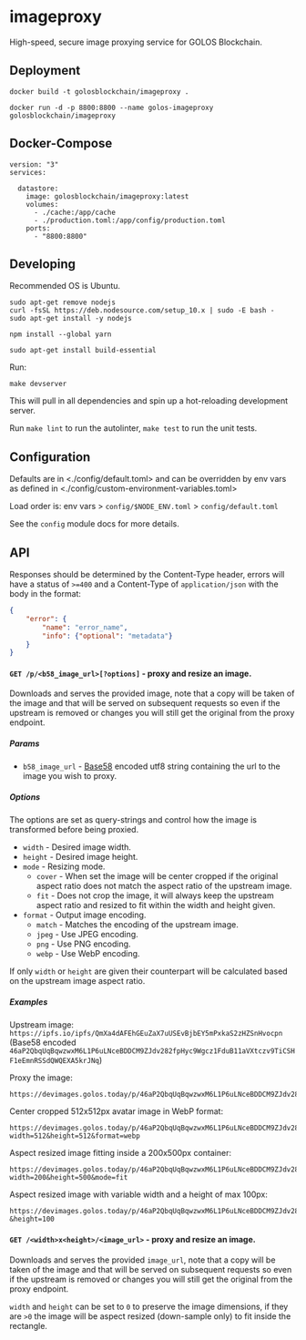 
imageproxy
===========

High-speed, secure image proxying service for GOLOS Blockchain.


Deployment
----------

```
docker build -t golosblockchain/imageproxy .

docker run -d -p 8800:8800 --name golos-imageproxy golosblockchain/imageproxy
```

Docker-Compose
----------

```
version: "3"
services:

  datastore:
    image: golosblockchain/imageproxy:latest
    volumes:
      - ./cache:/app/cache
      - ./production.toml:/app/config/production.toml
    ports:
      - "8800:8800"
```

Developing
----------

Recommended OS is Ubuntu.

```
sudo apt-get remove nodejs
curl -fsSL https://deb.nodesource.com/setup_10.x | sudo -E bash -
sudo apt-get install -y nodejs

npm install --global yarn

sudo apt-get install build-essential
```

Run:

```
make devserver
```

This will pull in all dependencies and spin up a hot-reloading development server.

Run `make lint` to run the autolinter, `make test` to run the unit tests.


Configuration
-------------

Defaults are in <./config/default.toml> and can be overridden by env vars as defined in <./config/custom-environment-variables.toml>

Load order is: env vars > `config/$NODE_ENV.toml` > `config/default.toml`

See the `config` module docs for more details.


API
---

Responses should be determined by the Content-Type header, errors will have a status of `>=400` and a Content-Type of `application/json` with the body in the format:

```json
{
    "error": {
        "name": "error_name",
        "info": {"optional": "metadata"}
    }
}
```

#### `GET /p/<b58_image_url>[?options]` - proxy and resize an image.

Downloads and serves the provided image, note that a copy will be taken of the image and that will be served on subsequent requests so even if the upstream is removed or changes you will still get the original from the proxy endpoint.

##### Params

  * `b58_image_url` - [Base58](https://en.wikipedia.org/wiki/Base58) encoded utf8 string containing the url to the image you wish to proxy.

##### Options

The options are set as query-strings and control how the image is transformed before being proxied.

  * `width` - Desired image width.
  * `height` - Desired image height.
  * `mode` - Resizing mode.
    * `cover` - When set the image will be center cropped if the original aspect ratio does not match the aspect ratio of the upstream image.
    * `fit` - Does not crop the image, it will always keep the upstream aspect ratio and resized to fit within the width and height given.
  * `format` - Output image encoding.
    * `match` - Matches the encoding of the upstream image.
    * `jpeg` - Use JPEG encoding.
    * `png` - Use PNG encoding.
    * `webp` - Use WebP encoding.

If only `width` or `height` are given their counterpart will be calculated based on the upstream image aspect ratio.

##### Examples

Upstream image: `https://ipfs.io/ipfs/QmXa4dAFEhGEuZaX7uUSEvBjbEY5mPxkaS2zHZSnHvocpn` (Base58 encoded `46aP2QbqUqBqwzwxM6L1P6uLNceBDDCM9ZJdv282fpHyc9Wgcz1FduB11aVXtczv9TiCSHF1eEmnRSSdQWQEXA5krJNq`)

Proxy the image:
```
https://devimages.golos.today/p/46aP2QbqUqBqwzwxM6L1P6uLNceBDDCM9ZJdv282fpHyc9Wgcz1FduB11aVXtczv9TiCSHF1eEmnRSSdQWQEXA5krJNq
```

Center cropped 512x512px avatar image in WebP format:
```
https://devimages.golos.today/p/46aP2QbqUqBqwzwxM6L1P6uLNceBDDCM9ZJdv282fpHyc9Wgcz1FduB11aVXtczv9TiCSHF1eEmnRSSdQWQEXA5krJNq?width=512&height=512&format=webp
```

Aspect resized image fitting inside a 200x500px container:
```
https://devimages.golos.today/p/46aP2QbqUqBqwzwxM6L1P6uLNceBDDCM9ZJdv282fpHyc9Wgcz1FduB11aVXtczv9TiCSHF1eEmnRSSdQWQEXA5krJNq?width=200&height=500&mode=fit
```

Aspect resized image with variable width and a height of max 100px:
```
https://devimages.golos.today/p/46aP2QbqUqBqwzwxM6L1P6uLNceBDDCM9ZJdv282fpHyc9Wgcz1FduB11aVXtczv9TiCSHF1eEmnRSSdQWQEXA5krJNq?&height=100
```

#### `GET /<width>x<height>/<image_url>` - proxy and resize an image.

Downloads and serves the provided `image_url`, note that a copy will be taken of the image and that will be served on subsequent requests so even if the upstream is removed or changes you will still get the original from the proxy endpoint.

`width` and `height` can be set to `0` to preserve the image dimensions, if they are `>0` the image will be aspect resized (down-sample only) to fit inside the rectangle.

